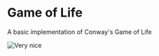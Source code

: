 # Game of Life
 A basic implementation of Conway's Game of Life

![Very nice](https://en.wikipedia.org/wiki/File:Game_of_life_animated_glider.gif)
